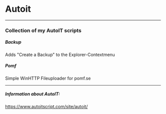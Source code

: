 # Autoit
------------------------
### Collection of my AutoIT scripts

##### Backup
Adds "Create a Backup" to the Explorer-Contextmenu

##### Pomf
Simple WinHTTP Fileuploader for pomf.se

------------------------
##### Information about AutoIT:
https://www.autoitscript.com/site/autoit/
